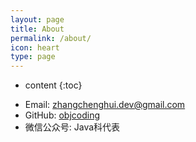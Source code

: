 ```yaml
---
layout: page
title: About
permalink: /about/
icon: heart
type: page
---
```


* content
{:toc}





- Email: zhangchenghui.dev@gmail.com
- GitHub: [objcoding]( https://github.com/objcoding/)
- 微信公众号: Java科代表





